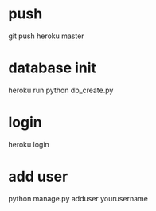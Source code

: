push
======================
git push heroku master

database init
=======================
heroku run python db_create.py

login
=======================
heroku login


add user
=======================
python manage.py adduser yourusername